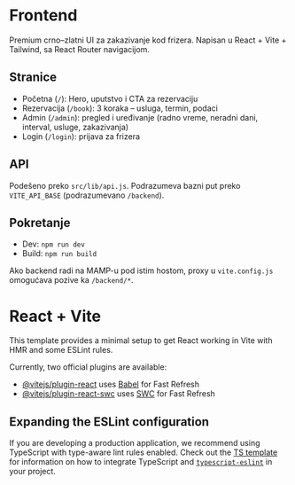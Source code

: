 # Frontend

Premium crno–zlatni UI za zakazivanje kod frizera. Napisan u React + Vite + Tailwind, sa React Router navigacijom.

## Stranice
- Početna (`/`): Hero, uputstvo i CTA za rezervaciju
- Rezervacija (`/book`): 3 koraka – usluga, termin, podaci
- Admin (`/admin`): pregled i uređivanje (radno vreme, neradni dani, interval, usluge, zakazivanja)
- Login (`/login`): prijava za frizera

## API
Podešeno preko `src/lib/api.js`. Podrazumeva bazni put preko `VITE_API_BASE` (podrazumevano `/backend`).

## Pokretanje
- Dev: `npm run dev`
- Build: `npm run build`

Ako backend radi na MAMP-u pod istim hostom, proxy u `vite.config.js` omogućava pozive ka `/backend/*`.
# React + Vite

This template provides a minimal setup to get React working in Vite with HMR and some ESLint rules.

Currently, two official plugins are available:

- [@vitejs/plugin-react](https://github.com/vitejs/vite-plugin-react/blob/main/packages/plugin-react) uses [Babel](https://babeljs.io/) for Fast Refresh
- [@vitejs/plugin-react-swc](https://github.com/vitejs/vite-plugin-react/blob/main/packages/plugin-react-swc) uses [SWC](https://swc.rs/) for Fast Refresh

## Expanding the ESLint configuration

If you are developing a production application, we recommend using TypeScript with type-aware lint rules enabled. Check out the [TS template](https://github.com/vitejs/vite/tree/main/packages/create-vite/template-react-ts) for information on how to integrate TypeScript and [`typescript-eslint`](https://typescript-eslint.io) in your project.
